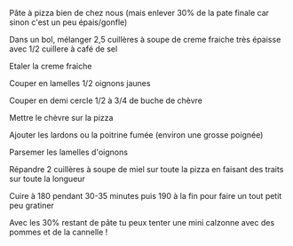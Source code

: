 Pâte à pizza bien de chez nous (mais enlever 30% de la pate finale car sinon c'est un peu épais/gonfle)

Dans un bol, mélanger 2,5 cuillères à soupe de creme fraiche très épaisse avec 1/2 cuillere à café de sel

Etaler la creme fraiche

Couper en lamelles 1/2 oignons jaunes 

Couper en demi cercle 1/2 à 3/4 de buche de chèvre

Mettre le chèvre sur la pizza

Ajouter les lardons ou la poitrine fumée (environ une grosse poignée)

Parsemer les lamelles d'oignons

Répandre 2 cuillères à soupe de miel sur toute la pizza en faisant des traits sur toute la longueur

Cuire à 180 pendant 30-35 minutes puis 190 à la fin pour faire un tout petit peu gratiner

Avec les 30% restant de pâte tu peux tenter une mini calzonne avec des pommes et de la cannelle !
